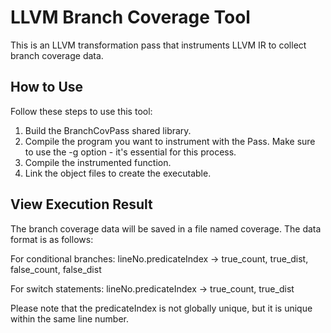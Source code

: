 # LLVM Branch Coverage Tool
This is an LLVM transformation pass that instruments LLVM IR to collect branch coverage data.

## How to Use
Follow these steps to use this tool:

1. Build the BranchCovPass shared library.
2. Compile the program you want to instrument with the Pass. Make sure to use the -g option - it's essential for this process.
3. Compile the instrumented function.
4. Link the object files to create the executable.

## View Execution Result
The branch coverage data will be saved in a file named coverage. The data format is as follows:

For conditional branches: lineNo.predicateIndex -> true_count, true_dist,  false_count, false_dist

For switch statements: lineNo.predicateIndex -> true_count, true_dist

Please note that the predicateIndex is not globally unique, but it is unique within the same line number.
